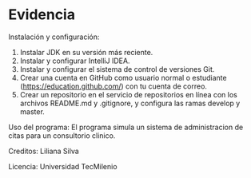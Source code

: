 # Evidencia

Instalación y configuración:
1.	Instalar JDK en su versión más reciente.
2.	Instalar y configurar IntelliJ IDEA.
3.	Instalar y configurar el sistema de control de versiones Git.
4.	Crear una cuenta en GitHub como usuario normal o estudiante (https://education.github.com/) con tu cuenta de correo.
5.	Crear un repositorio en el servicio de repositorios en línea con los archivos README.md y .gitignore, y configura las ramas develop y master.
 
Uso del programa:
El programa simula un sistema de administracion de citas para un consultorio clinico.

Creditos:
Liliana Silva

Licencia:
Universidad TecMilenio
